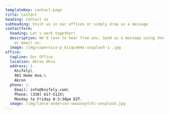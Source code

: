 ```yaml
---
templateKey: contact-page
title: Contact
heading: Contact us
subheading: Visit us in our offices or simply drop us a message
contactform:
  heading: Let's work together!
  description: We'd love to hear from you. Send us a message using the form below,
    or email us.
  image: /img/copernico-p_kicqcom4s-unsplash-1-.jpg
office:
  tagline: Our Office
  location: Akron Ohio
  address: |-
    Knifely\
    981 Home Ave.\
    Akron
  phone: |-
    Email: info@knifely.com\
    Phone: (330) 617-5125\
    Monday to Friday 8-3:30pm EST.
  image: /img/lance-anderson-vwwzooyfchc-unsplash.jpg
---
```

